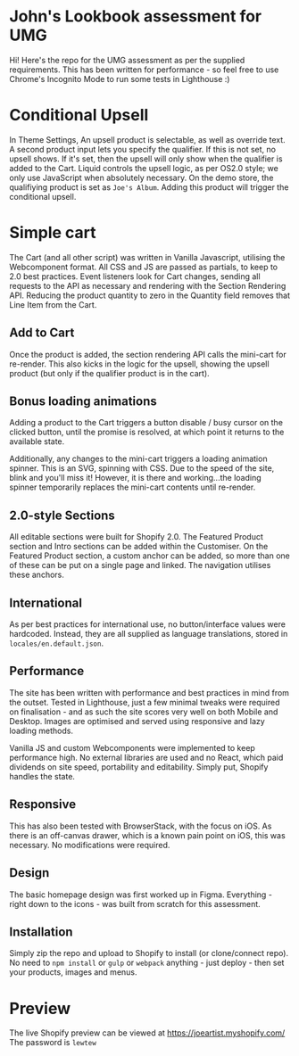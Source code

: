 # John's Lookbook assessment for UMG

Hi! Here's the repo for the UMG assessment as per the supplied requirements. This has been written for performance - so feel free to use Chrome's Incognito Mode to run some tests in Lighthouse :)

# Conditional Upsell

In Theme Settings, An upsell product is selectable, as well as override text. A second product input lets you specify the qualifier. If this is not set, no upsell shows. If  it's set, then the upsell will only show when the qualifier is added to the Cart. Liquid controls the upsell logic, as per OS2.0 style; we only use JavaScript when absolutely necessary. On the demo store, the qualifiying product is set as `Joe's Album`. Adding this product will trigger the conditional upsell.

# Simple cart

The Cart (and all other script) was written in Vanilla Javascript, utilising the Webcomponent format. All CSS and JS are passed as partials, to keep to 2.0 best practices. Event listeners look for Cart changes, sending all requests to the API as necessary and rendering with the Section Rendering API. Reducing the product quantity to zero in the Quantity field removes that Line Item from the Cart.

## Add to Cart

Once the product is added, the section rendering API calls the mini-cart for re-render. This also kicks in the logic for the upsell, showing the upsell product (but only if the qualifier product is in the cart).


## Bonus loading animations

Adding a product to the Cart triggers a button disable / busy cursor on the clicked button, until the promise is resolved, at which point it returns to the available state.

Additionally, any changes to the mini-cart triggers a loading animation spinner. This is an SVG, spinning with CSS. Due to the speed of the site, blink and you'll miss it! However, it is there and working...the loading spinner temporarily replaces the mini-cart contents until re-render.

## 2.0-style Sections

All editable sections were built for Shopify 2.0. The Featured Product section and Intro sections can be added within the Customiser. On the Featured Product section, a custom anchor can be added, so more than one of these can be put on a single page and linked. The navigation utilises these anchors.

## International

As per best practices for international use, no button/interface values were hardcoded. Instead, they are all supplied as language translations, stored in `locales/en.default.json`.

## Performance

The site has been written with performance and best practices in mind from the outset. Tested in Lighthouse, just a few minimal tweaks were required on finalisation - and as such the site scores very well on both Mobile and Desktop. Images are optimised and served using responsive and lazy loading methods.

Vanilla JS and custom Webcomponents were implemented to keep performance high. No external libraries are used and no React, which paid dividends on site speed, portability and editability. Simply put, Shopify handles the state.

## Responsive

This has also been tested with BrowserStack, with the focus on iOS. As there is an off-canvas drawer, which is a known pain point on iOS, this was necessary. No modifications were required.

## Design

The basic homepage design was first worked up in Figma. Everything - right down to the icons - was built from scratch for this assessment.

## Installation
Simply zip the repo and upload to Shopify to install (or clone/connect repo). No need to `npm install` or `gulp` or `webpack` anything - just deploy - then set your products, images and menus.


# Preview

The live Shopify preview can be viewed at https://joeartist.myshopify.com/
The password is `lewtew`


